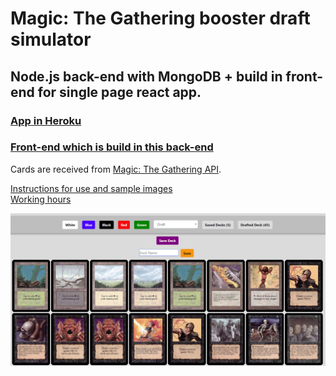 # Magic: The Gathering booster draft simulator

## Node.js back-end with MongoDB + build in front-end for single page react app.

### [App in Heroku](https://mtg-database.herokuapp.com/)
### [Front-end which is build in this back-end](https://github.com/villeverkkonen/mtg-database-frontend)

Cards are received from [Magic: The Gathering API](https://docs.magicthegathering.io/).

[Instructions for use and sample images](documentation/instructions.md)
<br />
[Working hours](documentation/workinghours.md)

![img-07](https://github.com/villeverkkonen/mtg-database-backend/blob/master/documentation/images/img-07.png)